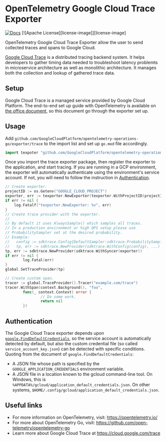 # OpenTelemetry Google Cloud Trace Exporter

[![Docs](https://godoc.org/github.com/GoogleCloudPlatform/opentelemetry-operations-go/exporter/trace?status.svg)](https://pkg.go.dev/github.com/GoogleCloudPlatform/opentelemetry-operations-go/exporter/trace)
[![Apache License][license-image]][license-image]

OpenTelemetry Google Cloud Trace Exporter allow the user to send collected traces and spans to Google Cloud.

[Google Cloud Trace](https://cloud.google.com/trace) is a distributed tracing backend system. It helps developers to gather timing data needed to troubleshoot latency problemts in microservice architecture as well as monolithic architecture. It manages both the collection and lookup of gathered trace data.

## Setup

Google Cloud Trace is a managed service provided by Google Cloud Platform. The end-to-end set up guide with OpenTelemetry is available on [the office document](https://cloud.google.com/trace/docs/setup/go-ot), so this document go through the exporter set up.

## Usage

Add `github.com/GoogleCloudPlatform/opentelemetry-operations-go/exporter/trace` to the import list and set up `go.mod` file accordingly.

```go
import texpoter "github.com/GoogleCloudPlatform/opentelemetry-operations-go/exporter/trace"
```

Once you import the trace exporter package, then register the exporter to the application, and start tracing. If you are running in a GCP environment, the exporter will automatically authenticate using the environment's service account. If not, you will need to follow the instruction in [Authentication](#Authentication).

```go
// Create exporter.
projectID := os.Getenv("GOOGLE_CLOUD_PROJECT")
exporter, err := texporter.NewExporter(texporter.WithProjectID(projectID))
if err != nil {
    log.Fatalf("texporter.NewExporter: %v", err)
}
// Create trace provider with the exporter.
//
// By default it uses AlwaysSample() which samples all traces.
// In a production environment or high QPS setup please use
// ProbabilitySampler set at the desired probability.
// Example:
//   config := sdktrace.Config{DefaultSampler:sdktrace.ProbabilitySampler(0.0001)}
//   tp, err := sdktrace.NewProvider(sdktrace.WithConfig(config), ...)
tp, err := sdktrace.NewProvider(sdktrace.WithSyncer(exporter))
if err != nil {
        log.Fatal(err)
}
global.SetTraceProvider(tp)

// Create custom span.
tracer := global.TraceProvider().Tracer("example.com/trace")
tracer.WithSpan(context.Background(), "foo",
        func(_ context.Context) error {
                // Do some work.
                return nil
        })
```

## Authentication

The Google Cloud Trace exporter depends upon [`google.FindDefaultCredentials`](https://pkg.go.dev/golang.org/x/oauth2/google?tab=doc#FindDefaultCredentials), so the service account is automatically detected by default, but also the custom credential file (so called `service_account_key.json`) can be detected with specific conditions. Quoting from the document of `google.FindDefaultCredentials`:

* A JSON file whose path is specified by the `GOOGLE_APPLICATION_CREDENTIALS` environment variable.
* A JSON file in a location known to the gcloud command-line tool. On Windows, this is `%APPDATA%/gcloud/application_default_credentials.json`. On other systems, `$HOME/.config/gcloud/application_default_credentials.json`.

## Useful links

* For more information on OpenTelemetry, visit: https://opentelemetry.io/
* For more about OpenTelemetry Go, visit: https://github.com/open-telemetry/opentelemetry-go
* Learn more about Google Cloud Trace at https://cloud.google.com/trace